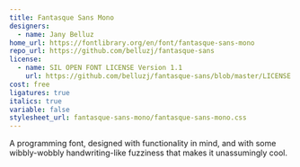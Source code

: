 ```yaml
---
title: Fantasque Sans Mono
designers:
  - name: Jany Belluz
home_url: https://fontlibrary.org/en/font/fantasque-sans-mono
repo_url: https://github.com/belluzj/fantasque-sans
license:
  - name: SIL OPEN FONT LICENSE Version 1.1
    url: https://github.com/belluzj/fantasque-sans/blob/master/LICENSE.txt
cost: free
ligatures: true
italics: true
variable: false
stylesheet_url: fantasque-sans-mono/fantasque-sans-mono.css
---
```


A programming font, designed with functionality in mind, and with some wibbly-wobbly handwriting-like fuzziness that makes it unassumingly cool.
